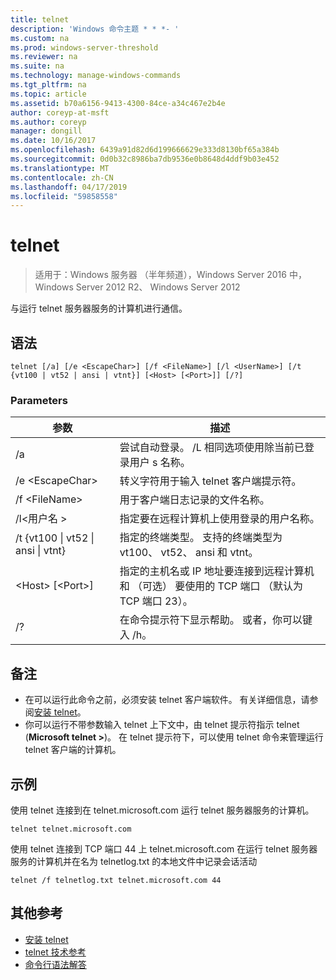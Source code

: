 ```yaml
---
title: telnet
description: 'Windows 命令主题 * * *- '
ms.custom: na
ms.prod: windows-server-threshold
ms.reviewer: na
ms.suite: na
ms.technology: manage-windows-commands
ms.tgt_pltfrm: na
ms.topic: article
ms.assetid: b70a6156-9413-4300-84ce-a34c467e2b4e
author: coreyp-at-msft
ms.author: coreyp
manager: dongill
ms.date: 10/16/2017
ms.openlocfilehash: 6439a91d82d6d199666629e333d8130bf65a384b
ms.sourcegitcommit: 0d0b32c8986ba7db9536e0b8648d4ddf9b03e452
ms.translationtype: MT
ms.contentlocale: zh-CN
ms.lasthandoff: 04/17/2019
ms.locfileid: "59858558"
---
```

# <a name="telnet"></a>telnet

>适用于：Windows 服务器 （半年频道），Windows Server 2016 中，Windows Server 2012 R2、 Windows Server 2012

与运行 telnet 服务器服务的计算机进行通信。 
## <a name="syntax"></a>语法
```
telnet [/a] [/e <EscapeChar>] [/f <FileName>] [/l <UserName>] [/t {vt100 | vt52 | ansi | vtnt}] [<Host> [<Port>]] [/?]
```
### <a name="parameters"></a>Parameters
|参数|描述|
|-------|--------|
|/a|尝试自动登录。 /L 相同选项使用除当前已登录用户 s 名称。|
|/e \<EscapeChar>|转义字符用于输入 telnet 客户端提示符。|
|/f \<FileName>|用于客户端日志记录的文件名称。|
|/l\<用户名 >|指定要在远程计算机上使用登录的用户名称。|
|/t {vt100 &#124; vt52 &#124; ansi &#124; vtnt}|指定的终端类型。 支持的终端类型为 vt100、 vt52、 ansi 和 vtnt。|
|\<Host> [\<Port>]|指定的主机名或 IP 地址要连接到远程计算机和 （可选） 要使用的 TCP 端口 （默认为 TCP 端口 23）。|
|/?|在命令提示符下显示帮助。 或者，你可以键入 /h。|

## <a name="remarks"></a>备注
-   在可以运行此命令之前，必须安装 telnet 客户端软件。 有关详细信息，请参阅[安装 telnet](https://technet.microsoft.com/library/cc754293(v=ws.10).aspx)。
-   你可以运行不带参数输入 telnet 上下文中，由 telnet 提示符指示 telnet (**Microsoft telnet >**)。 在 telnet 提示符下，可以使用 telnet 命令来管理运行 telnet 客户端的计算机。

## <a name="BKMK_Examples"></a>示例
使用 telnet 连接到在 telnet.microsoft.com 运行 telnet 服务器服务的计算机。
```
telnet telnet.microsoft.com
```
使用 telnet 连接到 TCP 端口 44 上 telnet.microsoft.com 在运行 telnet 服务器服务的计算机并在名为 telnetlog.txt 的本地文件中记录会话活动
```
telnet /f telnetlog.txt telnet.microsoft.com 44
```

## <a name="additional-references"></a>其他参考
-   [安装 telnet](https://technet.microsoft.com/library/cc754293(v=ws.10).aspx)
-   [telnet 技术参考](https://technet.microsoft.com/library/cc754987(v=ws.10).aspx)
-   [命令行语法解答](command-line-syntax-key.md)
